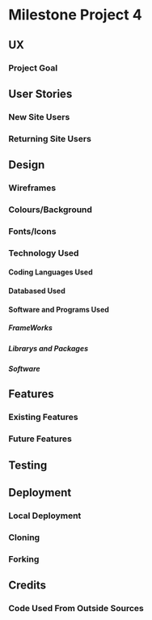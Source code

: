 # Milestone Project 4

## UX

### Project Goal

## User Stories

### New Site Users

### Returning Site Users

## Design

### Wireframes

### Colours/Background

### Fonts/Icons

### Technology Used

#### Coding Languages Used

#### Databased Used

#### Software and Programs Used

##### FrameWorks

##### Librarys and Packages

##### Software

## Features

### Existing Features

### Future Features

## Testing

## Deployment

### Local Deployment

### Cloning

### Forking

## Credits

### Code Used From Outside Sources